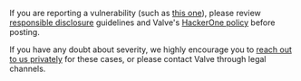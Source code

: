 If you are reporting a vulnerability (such as [this one](https://github.com/Tsuey/L4D2-Community-Update/issues/115)), please review [responsible disclosure](https://en.wikipedia.org/wiki/Coordinated_vulnerability_disclosure) guidelines and Valve's [HackerOne policy](https://hackerone.com/valve) before posting.

If you have any doubt about severity, we highly encourage you to [reach out to us privately](/CODE_OF_CONDUCT.md#Contact) for these cases, or please contact Valve through legal channels.
